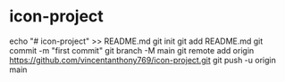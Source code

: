 # icon-project
echo "# icon-project" >> README.md
git init
git add README.md
git commit -m "first commit"
git branch -M main
git remote add origin https://github.com/vincentanthony769/icon-project.git
git push -u origin main
